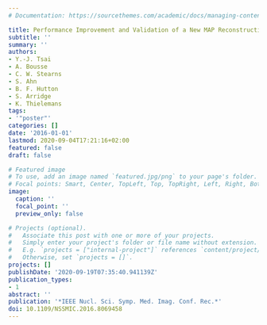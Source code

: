 ```yaml
---
# Documentation: https://sourcethemes.com/academic/docs/managing-content/

title: Performance Improvement and Validation of a New MAP Reconstruction Algorithm
subtitle: ''
summary: ''
authors:
- Y.-J. Tsai
- A. Bousse
- C. W. Stearns
- S. Ahn
- B. F. Hutton
- S. Arridge
- K. Thielemans
tags:
- '"poster"'
categories: []
date: '2016-01-01'
lastmod: 2020-09-04T17:21:16+02:00
featured: false
draft: false

# Featured image
# To use, add an image named `featured.jpg/png` to your page's folder.
# Focal points: Smart, Center, TopLeft, Top, TopRight, Left, Right, BottomLeft, Bottom, BottomRight.
image:
  caption: ''
  focal_point: ''
  preview_only: false

# Projects (optional).
#   Associate this post with one or more of your projects.
#   Simply enter your project's folder or file name without extension.
#   E.g. `projects = ["internal-project"]` references `content/project/deep-learning/index.md`.
#   Otherwise, set `projects = []`.
projects: []
publishDate: '2020-09-19T07:35:40.941139Z'
publication_types:
- 1
abstract: ''
publication: '*IEEE Nucl. Sci. Symp. Med. Imag. Conf. Rec.*'
doi: 10.1109/NSSMIC.2016.8069458
---
```

